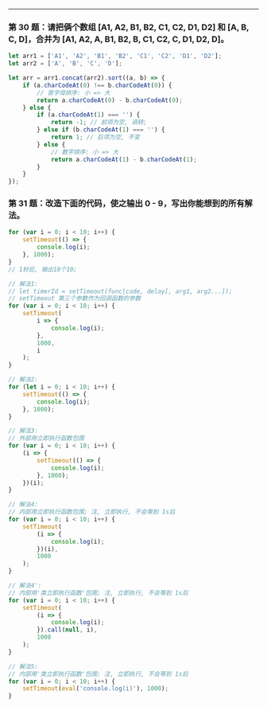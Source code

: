 <style>img {max-width: 300px} .w4{max-width: 400px}.w5{max-width: 500px}</style>

---

### 第 30 题：请把俩个数组 [A1, A2, B1, B2, C1, C2, D1, D2] 和 [A, B, C, D]，合并为 [A1, A2, A, B1, B2, B, C1, C2, C, D1, D2, D]。

```js
let arr1 = ['A1', 'A2', 'B1', 'B2', 'C1', 'C2', 'D1', 'D2'];
let arr2 = ['A', 'B', 'C', 'D'];

let arr = arr1.concat(arr2).sort((a, b) => {
	if (a.charCodeAt(0) !== b.charCodeAt(0)) {
		// 首字母排序: 小 => 大
		return a.charCodeAt(0) - b.charCodeAt(0);
	} else {
		if (a.charCodeAt(1) === '') {
			return -1; // 前项为空, 调转;
		} else if (b.charCodeAt(1) === '') {
			return 1; // 后项为空, 不变
		} else {
			// 数字排序: 小 => 大
			return a.charCodeAt(1) - b.charCodeAt(1);
		}
	}
});
```

### 第 31 题：改造下面的代码，使之输出 0 - 9，写出你能想到的所有解法。

```js
for (var i = 0; i < 10; i++) {
	setTimeout(() => {
		console.log(i);
	}, 1000);
}
// 1秒后, 输出10个10;
```

```js
// 解法1:
// let timerId = setTimeout(func|code, delay[, arg1, arg2...]);
// setTimeout 第三个参数作为回调函数的参数
for (var i = 0; i < 10; i++) {
	setTimeout(
		i => {
			console.log(i);
		},
		1000,
		i
	);
}

// 解法2:
for (let i = 0; i < 10; i++) {
	setTimeout(() => {
		console.log(i);
	}, 1000);
}

// 解法3:
// 外部用立即执行函数包围
for (var i = 0; i < 10; i++) {
	(i => {
		setTimeout(() => {
			console.log(i);
		}, 1000);
	})(i);
}

// 解法4:
// 内部用立即执行函数包围; 注, 立即执行, 不会等到 1s后
for (var i = 0; i < 10; i++) {
	setTimeout(
		(i => {
			console.log(i);
		})(i),
		1000
	);
}

// 解法4':
// 内部用'类立即执行函数'包围; 注, 立即执行, 不会等到 1s后
for (var i = 0; i < 10; i++) {
	setTimeout(
		(i => {
			console.log(i);
		}).call(null, i),
		1000
	);
}

// 解法5:
// 内部用'类立即执行函数'包围; 注, 立即执行, 不会等到 1s后
for (var i = 0; i < 10; i++) {
	setTimeout(eval('console.log(i)'), 1000);
}
```
